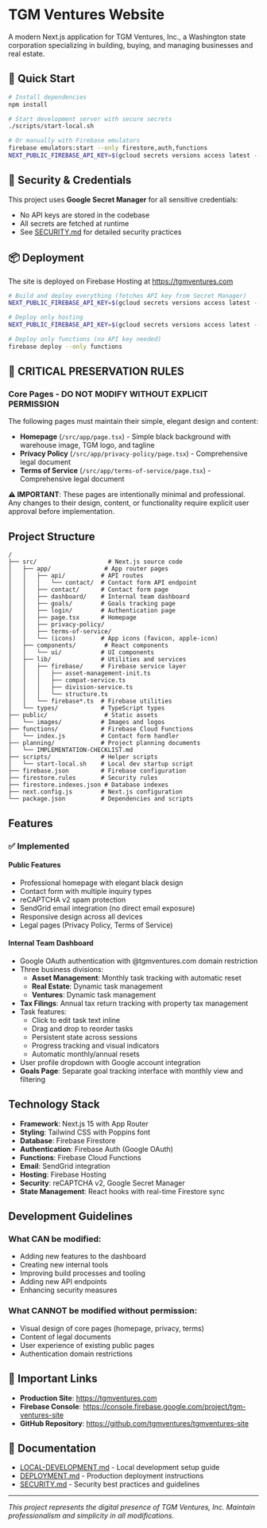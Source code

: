 # TGM Ventures Website

A modern Next.js application for TGM Ventures, Inc., a Washington state corporation specializing in building, buying, and managing businesses and real estate.

## 🚀 Quick Start

```bash
# Install dependencies
npm install

# Start development server with secure secrets
./scripts/start-local.sh

# Or manually with Firebase emulators
firebase emulators:start --only firestore,auth,functions
NEXT_PUBLIC_FIREBASE_API_KEY=$(gcloud secrets versions access latest --secret="FIREBASE_API_KEY") npm run dev
```

## 🔐 Security & Credentials

This project uses **Google Secret Manager** for all sensitive credentials:
- No API keys are stored in the codebase
- All secrets are fetched at runtime
- See [SECURITY.md](SECURITY.md) for detailed security practices

## 📦 Deployment

The site is deployed on Firebase Hosting at https://tgmventures.com

```bash
# Build and deploy everything (fetches API key from Secret Manager)
NEXT_PUBLIC_FIREBASE_API_KEY=$(gcloud secrets versions access latest --secret="FIREBASE_API_KEY") firebase deploy

# Deploy only hosting
NEXT_PUBLIC_FIREBASE_API_KEY=$(gcloud secrets versions access latest --secret="FIREBASE_API_KEY") firebase deploy --only hosting

# Deploy only functions (no API key needed)
firebase deploy --only functions
```

## 🚨 CRITICAL PRESERVATION RULES

### Core Pages - DO NOT MODIFY WITHOUT EXPLICIT PERMISSION
The following pages must maintain their simple, elegant design and content:

- **Homepage** (`/src/app/page.tsx`) - Simple black background with warehouse image, TGM logo, and tagline
- **Privacy Policy** (`/src/app/privacy-policy/page.tsx`) - Comprehensive legal document 
- **Terms of Service** (`/src/app/terms-of-service/page.tsx`) - Comprehensive legal document

**⚠️ IMPORTANT**: These pages are intentionally minimal and professional. Any changes to their design, content, or functionality require explicit user approval before implementation.

## Project Structure

```
/
├── src/                    # Next.js source code
│   ├── app/               # App router pages
│   │   ├── api/          # API routes
│   │   │   └── contact/  # Contact form API endpoint
│   │   ├── contact/      # Contact form page
│   │   ├── dashboard/    # Internal team dashboard
│   │   ├── goals/        # Goals tracking page
│   │   ├── login/        # Authentication page
│   │   ├── page.tsx      # Homepage
│   │   ├── privacy-policy/
│   │   ├── terms-of-service/
│   │   └── (icons)       # App icons (favicon, apple-icon)
│   ├── components/        # React components
│   │   └── ui/           # UI components
│   ├── lib/              # Utilities and services
│   │   ├── firebase/     # Firebase service layer
│   │   │   ├── asset-management-init.ts
│   │   │   ├── compat-service.ts
│   │   │   ├── division-service.ts
│   │   │   └── structure.ts
│   │   └── firebase*.ts  # Firebase utilities
│   └── types/            # TypeScript types
├── public/                # Static assets
│   └── images/           # Images and logos
├── functions/            # Firebase Cloud Functions
│   └── index.js          # Contact form handler
├── planning/             # Project planning documents
│   └── IMPLEMENTATION-CHECKLIST.md
├── scripts/              # Helper scripts
│   └── start-local.sh    # Local dev startup script
├── firebase.json         # Firebase configuration
├── firestore.rules       # Security rules
├── firestore.indexes.json # Database indexes
├── next.config.js        # Next.js configuration
└── package.json          # Dependencies and scripts
```

## Features

### ✅ Implemented

#### Public Features
- Professional homepage with elegant black design
- Contact form with multiple inquiry types
- reCAPTCHA v2 spam protection  
- SendGrid email integration (no direct email exposure)
- Responsive design across all devices
- Legal pages (Privacy Policy, Terms of Service)

#### Internal Team Dashboard
- Google OAuth authentication with @tgmventures.com domain restriction
- Three business divisions:
  - **Asset Management**: Monthly task tracking with automatic reset
  - **Real Estate**: Dynamic task management
  - **Ventures**: Dynamic task management
- **Tax Filings**: Annual tax return tracking with property tax management
- Task features:
  - Click to edit task text inline
  - Drag and drop to reorder tasks
  - Persistent state across sessions
  - Progress tracking and visual indicators
  - Automatic monthly/annual resets
- User profile dropdown with Google account integration
- **Goals Page**: Separate goal tracking interface with monthly view and filtering

## Technology Stack

- **Framework**: Next.js 15 with App Router
- **Styling**: Tailwind CSS with Poppins font
- **Database**: Firebase Firestore
- **Authentication**: Firebase Auth (Google OAuth)
- **Functions**: Firebase Cloud Functions
- **Email**: SendGrid integration
- **Hosting**: Firebase Hosting
- **Security**: reCAPTCHA v2, Google Secret Manager
- **State Management**: React hooks with real-time Firestore sync

## Development Guidelines

### What CAN be modified:
- Adding new features to the dashboard
- Creating new internal tools
- Improving build processes and tooling
- Adding new API endpoints
- Enhancing security measures

### What CANNOT be modified without permission:
- Visual design of core pages (homepage, privacy, terms)
- Content of legal documents
- User experience of existing public pages
- Authentication domain restrictions

## 🔗 Important Links

- **Production Site**: https://tgmventures.com
- **Firebase Console**: https://console.firebase.google.com/project/tgm-ventures-site
- **GitHub Repository**: https://github.com/tgmventures/tgmventures-site

## 📝 Documentation

- [LOCAL-DEVELOPMENT.md](LOCAL-DEVELOPMENT.md) - Local development setup guide
- [DEPLOYMENT.md](DEPLOYMENT.md) - Production deployment instructions
- [SECURITY.md](SECURITY.md) - Security best practices and guidelines

---

*This project represents the digital presence of TGM Ventures, Inc. Maintain professionalism and simplicity in all modifications.*